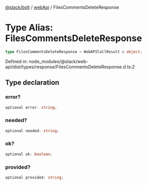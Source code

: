 [@slack/bolt](../../../../index.md) / [webApi](../index.md) / FilesCommentsDeleteResponse

# Type Alias: FilesCommentsDeleteResponse

```ts
type FilesCommentsDeleteResponse = WebAPICallResult & object;
```

Defined in: node\_modules/@slack/web-api/dist/types/response/FilesCommentsDeleteResponse.d.ts:2

## Type declaration

### error?

```ts
optional error: string;
```

### needed?

```ts
optional needed: string;
```

### ok?

```ts
optional ok: boolean;
```

### provided?

```ts
optional provided: string;
```
